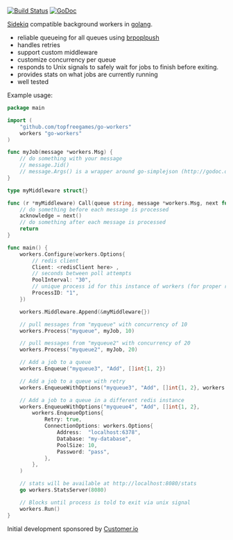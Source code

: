 [![Build Status](https://travis-ci.org/jrallison/go-workers.png)](https://travis-ci.org/jrallison/go-workers)
[![GoDoc](https://godoc.org/github.com/jrallison/go-workers?status.png)](https://godoc.org/github.com/jrallison/go-workers)

[Sidekiq](http://sidekiq.org/) compatible
background workers in [golang](http://golang.org/).

* reliable queueing for all queues using [brpoplpush](http://redis.io/commands/brpoplpush)
* handles retries
* support custom middleware
* customize concurrency per queue
* responds to Unix signals to safely wait for jobs to finish before exiting.
* provides stats on what jobs are currently running
* well tested

Example usage:

```go
package main

import (
	"github.com/topfreegames/go-workers"
	workers "go-workers"
)

func myJob(message *workers.Msg) {
	// do something with your message
	// message.Jid()
	// message.Args() is a wrapper around go-simplejson (http://godoc.org/github.com/bitly/go-simplejson)
}

type myMiddleware struct{}

func (r *myMiddleware) Call(queue string, message *workers.Msg, next func() bool) (acknowledge bool) {
	// do something before each message is processed
	acknowledge = next()
	// do something after each message is processed
	return
}

func main() {
	workers.Configure(workers.Options{
		// redis client
		Client: <redisClient here> ,
		// seconds between poll attempts
		PoolInterval: "30",
		// unique process id for this instance of workers (for proper recovery of inprogress jobs on crash)
		ProcessID: "1",
	})

	workers.Middleware.Append(&myMiddleware{})

	// pull messages from "myqueue" with concurrency of 10
	workers.Process("myqueue", myJob, 10)

	// pull messages from "myqueue2" with concurrency of 20
	workers.Process("myqueue2", myJob, 20)

	// Add a job to a queue
	workers.Enqueue("myqueue3", "Add", []int{1, 2})

	// Add a job to a queue with retry
	workers.EnqueueWithOptions("myqueue3", "Add", []int{1, 2}, workers.EnqueueOptions{Retry: true})

	// Add a job to a queue in a different redis instance
	workers.EnqueueWithOptions("myqueue4", "Add", []int{1, 2},
		workers.EnqueueOptions{
			Retry: true,
			ConnectionOptions: workers.Options{
				Address:  "localhost:6378",
				Database: "my-database",
				PoolSize: 10,
				Password: "pass",
			},
		},
	)

	// stats will be available at http://localhost:8080/stats
	go workers.StatsServer(8080)

	// Blocks until process is told to exit via unix signal
	workers.Run()
}
```

Initial development sponsored by [Customer.io](http://customer.io)
